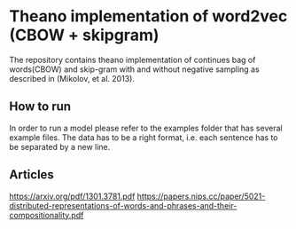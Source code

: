 # Theano implementation of word2vec (CBOW + skipgram)
The repository contains theano implementation of continues bag of words(CBOW) and skip-gram with and without negative sampling as described in (Mikolov, et al. 2013).

## How to run
In order to run a model please refer to the examples folder that has several example files. The data has to be a right format, i.e. each sentence
has to be separated by a new line. 


## Articles
https://arxiv.org/pdf/1301.3781.pdf
https://papers.nips.cc/paper/5021-distributed-representations-of-words-and-phrases-and-their-compositionality.pdf